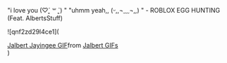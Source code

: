"i love you (♡ˊ͈ ꒳ ˋ͈) " "uhmm yeah,, (ᵕ,,¬﹏¬,,) " - ROBLOX EGG HUNTING (Feat. AlbertsStuff)



![qnf2zd29l4ce1](<div class="tenor-gif-embed" data-postid="15514724373936035352" data-share-method="host" data-aspect-ratio="1.78218" data-width="100%"><a href="https://tenor.com/view/jalbert-jayingee-albertsstuff-gif-15514724373936035352">Jalbert Jayingee GIF</a>from <a href="https://tenor.com/search/jalbert-gifs">Jalbert GIFs</a></div> <script type="text/javascript" async src="https://tenor.com/embed.js"></script>)





